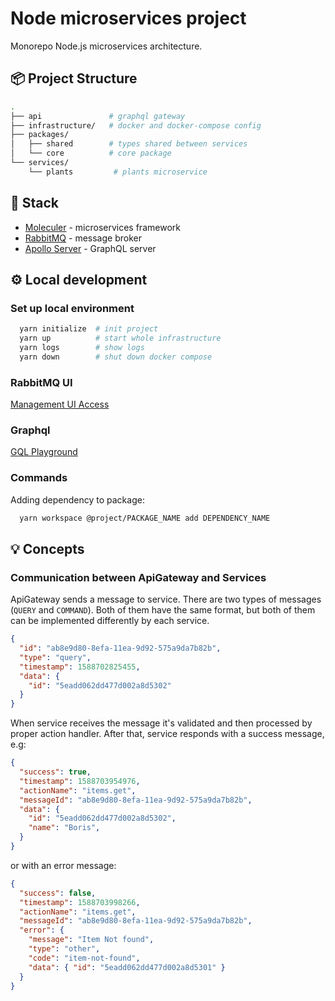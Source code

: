 # Node microservices project

Monorepo Node.js microservices architecture.

## 📦 Project Structure

```sh
.
├── api               # graphql gateway
├── infrastructure/   # docker and docker-compose config
├── packages/
│   ├── shared        # types shared between services
│   └── core          # core package
└── services/
    └── plants         # plants microservice
```

## 🧰 Stack

* [Moleculer](https://moleculer.services/) - microservices framework
* [RabbitMQ](https://www.rabbitmq.com/) - message broker
* [Apollo Server](https://www.apollographql.com/docs/apollo-server/) - GraphQL server

## ⚙️ Local development

### Set up local environment

```sh
  yarn initialize  # init project
  yarn up          # start whole infrastructure
  yarn logs        # show logs
  yarn down        # shut down docker compose
```

### RabbitMQ UI

[Management UI Access](http://localhost:15672/)


### Graphql

[GQL Playground](http://localhost:8080/)


### Commands

Adding dependency to package:

```sh
  yarn workspace @project/PACKAGE_NAME add DEPENDENCY_NAME
```


## 💡 Concepts

### Communication between ApiGateway and Services

ApiGateway sends a message to service. There are two types of messages (`QUERY` and `COMMAND`). Both of them have the same format, but both of them can be implemented differently by each service.

```json
{
  "id": "ab8e9d80-8efa-11ea-9d92-575a9da7b82b",
  "type": "query",
  "timestamp": 1588702825455,
  "data": {
    "id": "5eadd062dd477d002a8d5302"
  }
}
```

When service receives the message it's validated and then processed by proper action handler.
After that, service responds with a success message, e.g:

```json
{
  "success": true,
  "timestamp": 1588703954976,
  "actionName": "items.get",
  "messageId": "ab8e9d80-8efa-11ea-9d92-575a9da7b82b",
  "data": {
    "id": "5eadd062dd477d002a8d5302",
    "name": "Boris",
  }
}
```

or with an error message:

```json
{
  "success": false,
  "timestamp": 1588703998266,
  "actionName": "items.get",
  "messageId": "ab8e9d80-8efa-11ea-9d92-575a9da7b82b",
  "error": {
    "message": "Item Not found",
    "type": "other",
    "code": "item-not-found",
    "data": { "id": "5eadd062dd477d002a8d5301" }
  }
}
```
